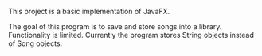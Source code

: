 This project is a basic implementation of JavaFX.

The goal of this program is to save and store songs into a library.
Functionality is limited. Currently the program stores String objects instead of Song objects.